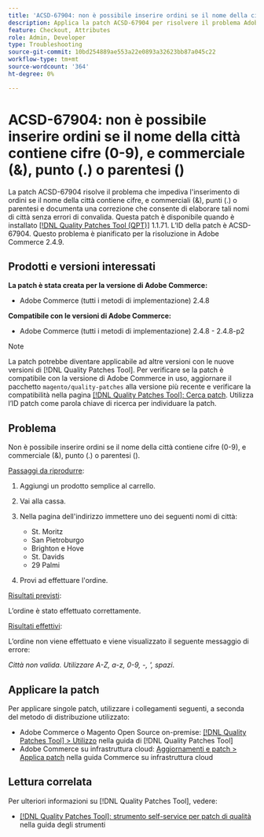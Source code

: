 ```yaml
---
title: 'ACSD-67904: non è possibile inserire ordini se il nome della città contiene cifre (0-9), e commerciale (&), punto (.) o parentesi ()'
description: Applica la patch ACSD-67904 per risolvere il problema Adobe Commerce, se l’estrazione non riesce quando i nomi delle città contengono cifre (0-9), e commerciale (&), punto (.) o parentesi ().
feature: Checkout, Attributes
role: Admin, Developer
type: Troubleshooting
source-git-commit: 10bd254889ae553a22e0893a32623bb87a045c22
workflow-type: tm+mt
source-wordcount: '364'
ht-degree: 0%

---
```



# ACSD-67904: non è possibile inserire ordini se il nome della città contiene cifre (0-9), e commerciale (&amp;), punto (.) o parentesi ()

La patch ACSD-67904 risolve il problema che impediva l&#39;inserimento di ordini se il nome della città contiene cifre, e commerciali (&amp;), punti (.) o parentesi e documenta una correzione che consente di elaborare tali nomi di città senza errori di convalida. Questa patch è disponibile quando è installato [[!DNL Quality Patches Tool (QPT)]](/help/tools/quality-patches-tool/quality-patches-tool-to-self-serve-quality-patches.md) 1.1.71. L’ID della patch è ACSD-67904. Questo problema è pianificato per la risoluzione in Adobe Commerce 2.4.9.

## Prodotti e versioni interessati

**La patch è stata creata per la versione di Adobe Commerce:**

* Adobe Commerce (tutti i metodi di implementazione) 2.4.8

**Compatibile con le versioni di Adobe Commerce:**

* Adobe Commerce (tutti i metodi di implementazione) 2.4.8 - 2.4.8-p2

>[!NOTE]
>
>La patch potrebbe diventare applicabile ad altre versioni con le nuove versioni di [!DNL Quality Patches Tool]. Per verificare se la patch è compatibile con la versione di Adobe Commerce in uso, aggiornare il pacchetto `magento/quality-patches` alla versione più recente e verificare la compatibilità nella pagina [[!DNL Quality Patches Tool]: Cerca patch](https://experienceleague.adobe.com/tools/commerce-quality-patches/index.html). Utilizza l’ID patch come parola chiave di ricerca per individuare la patch.

## Problema

Non è possibile inserire ordini se il nome della città contiene cifre (0-9), e commerciale (&amp;), punto (.) o parentesi ().

<u>Passaggi da riprodurre</u>:

1. Aggiungi un prodotto semplice al carrello.
1. Vai alla cassa.
1. Nella pagina dell&#39;indirizzo immettere uno dei seguenti nomi di città:

   * St. Moritz
   * San Pietroburgo
   * Brighton e Hove
   * St. Davids
   * 29 Palmi

1. Provi ad effettuare l&#39;ordine.


<u>Risultati previsti</u>:

L’ordine è stato effettuato correttamente.

<u>Risultati effettivi</u>:

L’ordine non viene effettuato e viene visualizzato il seguente messaggio di errore:

*Città non valida. Utilizzare A-Z, a-z, 0-9, -, &#39;, spazi*.


## Applicare la patch

Per applicare singole patch, utilizzare i collegamenti seguenti, a seconda del metodo di distribuzione utilizzato:

* Adobe Commerce o Magento Open Source on-premise: [[!DNL Quality Patches Tool] > Utilizzo](/help/tools/quality-patches-tool/usage.md) nella guida di [!DNL Quality Patches Tool]
* Adobe Commerce su infrastruttura cloud: [Aggiornamenti e patch > Applica patch](https://experienceleague.adobe.com/docs/commerce-cloud-service/user-guide/develop/upgrade/apply-patches.html) nella guida Commerce su infrastruttura cloud

## Lettura correlata

Per ulteriori informazioni su [!DNL Quality Patches Tool], vedere:

* [[!DNL Quality Patches Tool]: strumento self-service per patch di qualità](/help/tools/quality-patches-tool/quality-patches-tool-to-self-serve-quality-patches.md) nella guida degli strumenti
